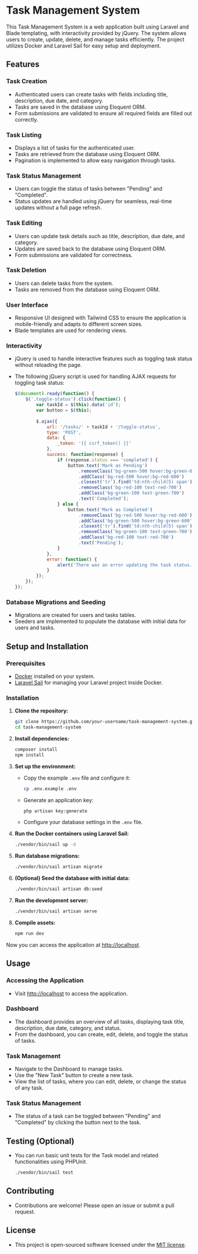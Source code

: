 # Task Management System

This Task Management System is a web application built using Laravel and Blade templating, with interactivity provided by jQuery. The system allows users to create, update, delete, and manage tasks efficiently. The project utilizes Docker and Laravel Sail for easy setup and deployment.

## Features

### Task Creation
- Authenticated users can create tasks with fields including title, description, due date, and category.
- Tasks are saved in the database using Eloquent ORM.
- Form submissions are validated to ensure all required fields are filled out correctly.

### Task Listing
- Displays a list of tasks for the authenticated user.
- Tasks are retrieved from the database using Eloquent ORM.
- Pagination is implemented to allow easy navigation through tasks.

### Task Status Management
- Users can toggle the status of tasks between "Pending" and "Completed".
- Status updates are handled using jQuery for seamless, real-time updates without a full page refresh.

### Task Editing
- Users can update task details such as title, description, due date, and category.
- Updates are saved back to the database using Eloquent ORM.
- Form submissions are validated for correctness.

### Task Deletion
- Users can delete tasks from the system.
- Tasks are removed from the database using Eloquent ORM.

### User Interface
- Responsive UI designed with Tailwind CSS to ensure the application is mobile-friendly and adapts to different screen sizes.
- Blade templates are used for rendering views.

### Interactivity
- jQuery is used to handle interactive features such as toggling task status without reloading the page.
- The following jQuery script is used for handling AJAX requests for toggling task status:

    ```javascript
    $(document).ready(function() {
        $('.toggle-status').click(function() {
            var taskId = $(this).data('id');
            var button = $(this);
            
            $.ajax({
                url: '/tasks/' + taskId + '/toggle-status',
                type: 'POST',
                data: {
                    _token: '{{ csrf_token() }}'
                },
                success: function(response) {
                    if (response.status === 'completed') {
                        button.text('Mark as Pending')
                            .removeClass('bg-green-500 hover:bg-green-600')
                            .addClass('bg-red-500 hover:bg-red-600')
                            .closest('tr').find('td:nth-child(5) span')
                            .removeClass('bg-red-100 text-red-700')
                            .addClass('bg-green-100 text-green-700')
                            .text('Completed');
                    } else {
                        button.text('Mark as Completed')
                            .removeClass('bg-red-500 hover:bg-red-600')
                            .addClass('bg-green-500 hover:bg-green-600')
                            .closest('tr').find('td:nth-child(5) span')
                            .removeClass('bg-green-100 text-green-700')
                            .addClass('bg-red-100 text-red-700')
                            .text('Pending');
                    }
                },
                error: function() {
                    alert('There was an error updating the task status.');
                }
            });
        });
    });
    ```

### Database Migrations and Seeding
- Migrations are created for users and tasks tables.
- Seeders are implemented to populate the database with initial data for users and tasks.

## Setup and Installation

### Prerequisites
- [Docker](https://www.docker.com/get-started) installed on your system.
- [Laravel Sail](https://laravel.com/docs/10.x/sail) for managing your Laravel project inside Docker.

### Installation

1. **Clone the repository:**

    ```bash
    git clone https://github.com/your-username/task-management-system.git
    cd task-management-system
    ```

2. **Install dependencies:**

    ```bash
    composer install
    npm install
    ```

3. **Set up the environment:**

    - Copy the example `.env` file and configure it:

      ```bash
      cp .env.example .env
      ```

    - Generate an application key:

      ```bash
      php artisan key:generate
      ```

    - Configure your database settings in the `.env` file.

4. **Run the Docker containers using Laravel Sail:**

    ```bash
    ./vendor/bin/sail up -d
    ```

5. **Run database migrations:**

    ```bash
    ./vendor/bin/sail artisan migrate
    ```

6. **(Optional) Seed the database with initial data:**

    ```bash
    ./vendor/bin/sail artisan db:seed
    ```

7. **Run the development server:**

    ```bash
    ./vendor/bin/sail artisan serve
    ```

8. **Compile assets:**

    ```bash
    npm run dev
    ```

Now you can access the application at [http://localhost](http://localhost).

## Usage

### Accessing the Application
- Visit [http://localhost](http://localhost) to access the application.

### Dashboard
- The dashboard provides an overview of all tasks, displaying task title, description, due date, category, and status.
- From the dashboard, you can create, edit, delete, and toggle the status of tasks.

### Task Management
- Navigate to the Dashboard to manage tasks.
- Use the "New Task" button to create a new task.
- View the list of tasks, where you can edit, delete, or change the status of any task.

### Task Status Management
- The status of a task can be toggled between "Pending" and "Completed" by clicking the button next to the task.

## Testing (Optional)
- You can run basic unit tests for the Task model and related functionalities using PHPUnit.

    ```bash
    ./vendor/bin/sail test
    ```

## Contributing
- Contributions are welcome! Please open an issue or submit a pull request.

## License
- This project is open-sourced software licensed under the [MIT license](https://opensource.org/licenses/MIT).
